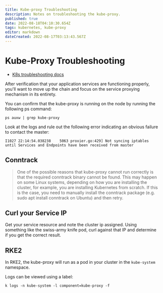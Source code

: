 ```yaml
---
title: Kube-proxy Troubleshooting
description: Notes on troubleshooting the kube-proxy.
published: true
date: 2022-08-18T04:10:30.654Z
tags: kubernetes, kube-proxy
editor: markdown
dateCreated: 2022-08-17T03:13:43.567Z
---
```


# Kube-Proxy Troubleshooting

- [K8s troubleshooting docs](https://kubernetes.io/docs/tasks/debug/debug-application/debug-service/#is-the-kube-proxy-working)

After verification that your application services are functioning properly, you'll want to move up the chain and focus on the service proxying mechanism in its entirety. 

You can confirm that the kube-proxy is running on the node by running the following ps command: 

```
ps auxw | grep kube-proxy
```

Look at the logs and rule out the following error indicating an obvious failure to contact the master: 

```
I1027 22:14:54.038238    5063 proxier.go:429] Not syncing iptables until Services and Endpoints have been received from master
```

## Conntrack

> One of the possible reasons that kube-proxy cannot run correctly is that the required conntrack binary cannot be found. This may happen on some Linux systems, depending on how you are installing the cluster, for example, you are installing Kubernetes from scratch. If this is the case, you need to manually install the conntrack package (e.g. sudo apt install conntrack on Ubuntu) and then retry.

## Curl your Service IP

Get your service resource and note the cluster ip assigned. Using something like the swiss-army knife pod, curl against that IP and determine if you get the correct result. 

## RKE2 

In RKE2, the kube-proxy will run as a pod in your cluster in the `kube-system` namespace.

Logs can be viewed using a label: 

```
k logs -n kube-system -l component=kube-proxy -f
```

